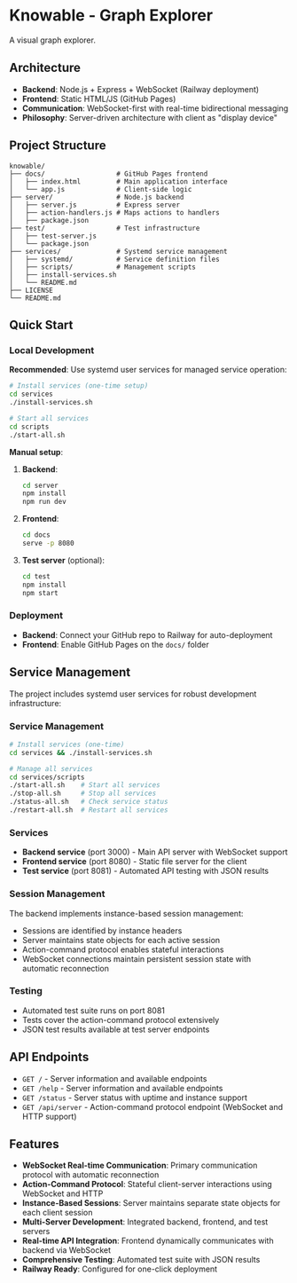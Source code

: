 # Knowable - Graph Explorer

A visual graph explorer.

## Architecture

- **Backend**: Node.js + Express + WebSocket (Railway deployment)
- **Frontend**: Static HTML/JS (GitHub Pages)
- **Communication**: WebSocket-first with real-time bidirectional messaging
- **Philosophy**: Server-driven architecture with client as "display device"

## Project Structure

```
knowable/
├── docs/                  # GitHub Pages frontend
│   ├── index.html         # Main application interface
│   └── app.js             # Client-side logic
├── server/                # Node.js backend
│   ├── server.js          # Express server
│   ├── action-handlers.js # Maps actions to handlers
│   ├── package.json
├── test/                  # Test infrastructure
│   ├── test-server.js
│   └── package.json
├── services/              # Systemd service management
│   ├── systemd/           # Service definition files
│   ├── scripts/           # Management scripts
│   ├── install-services.sh
│   └── README.md
├── LICENSE
└── README.md
```

## Quick Start

### Local Development

**Recommended**: Use systemd user services for managed service operation:
```bash
# Install services (one-time setup)
cd services
./install-services.sh

# Start all services
cd scripts
./start-all.sh
```

**Manual setup**:
1. **Backend**:
   ```bash
   cd server
   npm install
   npm run dev
   ```

2. **Frontend**:
   ```bash
   cd docs
   serve -p 8080
   ```

3. **Test server** (optional):
   ```bash
   cd test
   npm install
   npm start
   ```

### Deployment

- **Backend**: Connect your GitHub repo to Railway for auto-deployment
- **Frontend**: Enable GitHub Pages on the `docs/` folder

## Service Management

The project includes systemd user services for robust development infrastructure:

### Service Management
```bash
# Install services (one-time)
cd services && ./install-services.sh

# Manage all services
cd services/scripts
./start-all.sh    # Start all services
./stop-all.sh     # Stop all services
./status-all.sh   # Check service status
./restart-all.sh  # Restart all services
```

### Services
- **Backend service** (port 3000) - Main API server with WebSocket support
- **Frontend service** (port 8080) - Static file server for the client  
- **Test service** (port 8081) - Automated API testing with JSON results

### Session Management
The backend implements instance-based session management:
- Sessions are identified by instance headers
- Server maintains state objects for each active session
- Action-command protocol enables stateful interactions
- WebSocket connections maintain persistent session state with automatic reconnection

### Testing
- Automated test suite runs on port 8081
- Tests cover the action-command protocol extensively
- JSON test results available at test server endpoints

## API Endpoints

- `GET /` - Server information and available endpoints
- `GET /help` - Server information and available endpoints
- `GET /status` - Server status with uptime and instance support
- `GET /api/server` - Action-command protocol endpoint (WebSocket and HTTP support)

## Features

- **WebSocket Real-time Communication**: Primary communication protocol with automatic reconnection
- **Action-Command Protocol**: Stateful client-server interactions using WebSocket and HTTP
- **Instance-Based Sessions**: Server maintains separate state objects for each client session
- **Multi-Server Development**: Integrated backend, frontend, and test servers
- **Real-time API Integration**: Frontend dynamically communicates with backend via WebSocket
- **Comprehensive Testing**: Automated test suite with JSON results
- **Railway Ready**: Configured for one-click deployment
